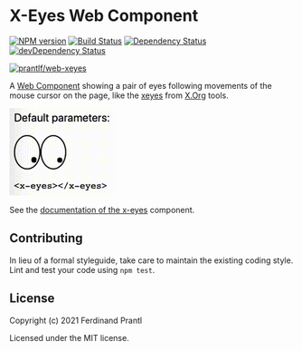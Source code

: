 # X-Eyes Web Component

[![NPM version](https://badge.fury.io/js/web-xeyes.png)](http://badge.fury.io/js/web-xeyes)
[![Build Status](https://github.com/prantlf/web-xeyes/workflows/Test/badge.svg)](https://github.com/prantlf/web-xeyes/actions)
[![Dependency Status](https://david-dm.org/prantlf/web-xeyes.svg)](https://david-dm.org/prantlf/web-xeyes)
[![devDependency Status](https://david-dm.org/prantlf/web-xeyes/dev-status.svg)](https://david-dm.org/prantlf/web-xeyes#info=devDependencies)

[![prantlf/web-xeyes](http://dockeri.co/image/prantlf/web-xeyes)](https://hub.docker.com/repository/docker/prantlf/web-xeyes/)

A [Web Component] showing a pair of eyes following movements of the mouse cursor on the page, like the [xeyes] from [X.Org] tools.

![Example](./example.gif)

See the [documentation of the x-eyes] component.

## Contributing

In lieu of a formal styleguide, take care to maintain the existing coding style. Lint and test your code using `npm test`.

## License

Copyright (c) 2021 Ferdinand Prantl

Licensed under the MIT license.

[X.Org]: https://www.x.org/
[xeyes]: https://wikipedia.org/wiki/Xeyes
[Web Component]: https://developer.mozilla.org/en-US/docs/Web/Web_Components
[documentation of the x-eyes]: ./src/components/x-eyes/#readme
